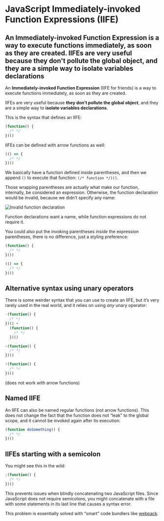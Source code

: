 # JavaScript Immediately-invoked Function Expressions (IIFE)

## An Immediately-invoked Function Expression is a way to execute functions immediately, as soon as they are created. IIFEs are very useful because they don't pollute the global object, and they are a simple way to isolate variables declarations

An **Immediately-invoked Function Expression** (IIFE for friends) is a way to execute functions immediately, as soon as they are created.

IIFEs are very useful because **they don’t pollute the global object**, and they are a simple way to **isolate variables declarations**.

This is the syntax that defines an IIFE:

```js
(function() {
  /* */
})()
```

IIFEs can be defined with arrow functions as well:

```js
(() => {
  /* */
})()
```

We basically have a function defined inside parentheses, and then we append `()` to execute that function: `(/* function */)()`.

Those wrapping parentheses are actually what make our function, internally, be considered an expression. Otherwise, the function declaration would be invalid, because we didn’t specify any name:

![Invalid function declaration](https://flaviocopes.com/javascript-iife/invalid-function-declaration.png)

Function declarations want a name, while function expressions do not require it.

You could also put the invoking parentheses *inside* the expression parentheses, there is no difference, just a styling preference:

```js
(function() {
  /* */
}())

(() => {
  /* */
}())
```

## Alternative syntax using unary operators

There is some weirder syntax that you can use to create an IIFE, but it’s very rarely used in the real world, and it relies on using *any* unary operator:

```js
-(function() {
  /* */
})() +
  (function() {
    /* */
  })()

~(function() {
  /* */
})()

!(function() {
  /* */
})()
```

(does not work with arrow functions)

## Named IIFE

An IIFE can also be named regular functions (not arrow functions). This does not change the fact that the function does not “leak” to the global scope, and it cannot be invoked again after its execution:

```js
(function doSomething() {
  /* */
})()
```

## IIFEs starting with a semicolon

You might see this in the wild:

```js
;(function() {
  /* */
})()
```

This prevents issues when blindly concatenating two JavaScript files. Since JavaScript does not require semicolons, you might concatenate with a file with some statements in its last line that causes a syntax error.

This problem is essentially solved with “smart” code bundlers like [webpack](https://flaviocopes.com/webpack/).
